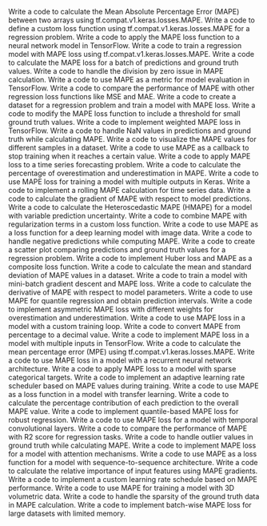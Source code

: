 Write a code to calculate the Mean Absolute Percentage Error (MAPE) between two arrays using tf.compat.v1.keras.losses.MAPE.
Write a code to define a custom loss function using tf.compat.v1.keras.losses.MAPE for a regression problem.
Write a code to apply the MAPE loss function to a neural network model in TensorFlow.
Write a code to train a regression model with MAPE loss using tf.compat.v1.keras.losses.MAPE.
Write a code to calculate the MAPE loss for a batch of predictions and ground truth values.
Write a code to handle the division by zero issue in MAPE calculation.
Write a code to use MAPE as a metric for model evaluation in TensorFlow.
Write a code to compare the performance of MAPE with other regression loss functions like MSE and MAE.
Write a code to create a dataset for a regression problem and train a model with MAPE loss.
Write a code to modify the MAPE loss function to include a threshold for small ground truth values.
Write a code to implement weighted MAPE loss in TensorFlow.
Write a code to handle NaN values in predictions and ground truth while calculating MAPE.
Write a code to visualize the MAPE values for different samples in a dataset.
Write a code to use MAPE as a callback to stop training when it reaches a certain value.
Write a code to apply MAPE loss to a time series forecasting problem.
Write a code to calculate the percentage of overestimation and underestimation in MAPE.
Write a code to use MAPE loss for training a model with multiple outputs in Keras.
Write a code to implement a rolling MAPE calculation for time series data.
Write a code to calculate the gradient of MAPE with respect to model predictions.
Write a code to calculate the Heteroscedastic MAPE (HMAPE) for a model with variable prediction uncertainty.
Write a code to combine MAPE with regularization terms in a custom loss function.
Write a code to use MAPE as a loss function for a deep learning model with image data.
Write a code to handle negative predictions while computing MAPE.
Write a code to create a scatter plot comparing predictions and ground truth values for a regression problem.
Write a code to implement Huber loss and MAPE as a composite loss function.
Write a code to calculate the mean and standard deviation of MAPE values in a dataset.
Write a code to train a model with mini-batch gradient descent and MAPE loss.
Write a code to calculate the derivative of MAPE with respect to model parameters.
Write a code to use MAPE for quantile regression and obtain prediction intervals.
Write a code to implement asymmetric MAPE loss with different weights for overestimation and underestimation.
Write a code to use MAPE loss in a model with a custom training loop.
Write a code to convert MAPE from percentage to a decimal value.
Write a code to implement MAPE loss in a model with multiple inputs in TensorFlow.
Write a code to calculate the mean percentage error (MPE) using tf.compat.v1.keras.losses.MAPE.
Write a code to use MAPE loss in a model with a recurrent neural network architecture.
Write a code to apply MAPE loss to a model with sparse categorical targets.
Write a code to implement an adaptive learning rate scheduler based on MAPE values during training.
Write a code to use MAPE as a loss function in a model with transfer learning.
Write a code to calculate the percentage contribution of each prediction to the overall MAPE value.
Write a code to implement quantile-based MAPE loss for robust regression.
Write a code to use MAPE loss for a model with temporal convolutional layers.
Write a code to compare the performance of MAPE with R2 score for regression tasks.
Write a code to handle outlier values in ground truth while calculating MAPE.
Write a code to implement MAPE loss for a model with attention mechanisms.
Write a code to use MAPE as a loss function for a model with sequence-to-sequence architecture.
Write a code to calculate the relative importance of input features using MAPE gradients.
Write a code to implement a custom learning rate schedule based on MAPE performance.
Write a code to use MAPE for training a model with 3D volumetric data.
Write a code to handle the sparsity of the ground truth data in MAPE calculation.
Write a code to implement batch-wise MAPE loss for large datasets with limited memory.